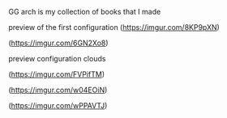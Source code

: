 GG arch is my collection of books that I made

preview of the first configuration
(https://imgur.com/8KP9pXN)


(https://imgur.com/6GN2Xo8)

preview configuration clouds

(https://imgur.com/FVPifTM)

(https://imgur.com/w04EOiN)

(https://imgur.com/wPPAVTJ)
